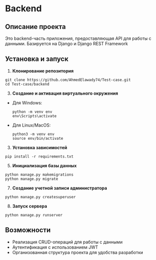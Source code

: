 # Backend

## Описание проекта
Это backend-часть приложения, предоставляющая API для работы с данными. Базируется на Django и Django REST Framework

## Установка и запуск
1. **Клонирование репозитория**
  ```
  git clone https://github.com/AhmedElawady74/Test-case.git
  cd Test-case/backend
  ```
3. **Создание и активация виртуального окружения**
- Для Windows:
  ```
  python -m venv env
  env\Scripts\activate
  ```
- Для Linux/MacOS:
  ```
  python3 -m venv env
  source env/bin/activate
  ```

3. **Установка зависимостей**
  ```
  pip install -r requirements.txt
  ```
5. **Инициализация базы данных**
  ```
  python manage.py makemigrations
  python manage.py migrate
  ```
7. **Создание учетной записи администратора**
  ```
  python manage.py createsuperuser
  ```
8. **Запуск сервера**
  ```
  python manage.py runserver
  ```
## Возможности
- Реализация CRUD-операций для работы с данными
- Аутентификация с использованием JWT
- Организованная структура проекта для удобства разработки

